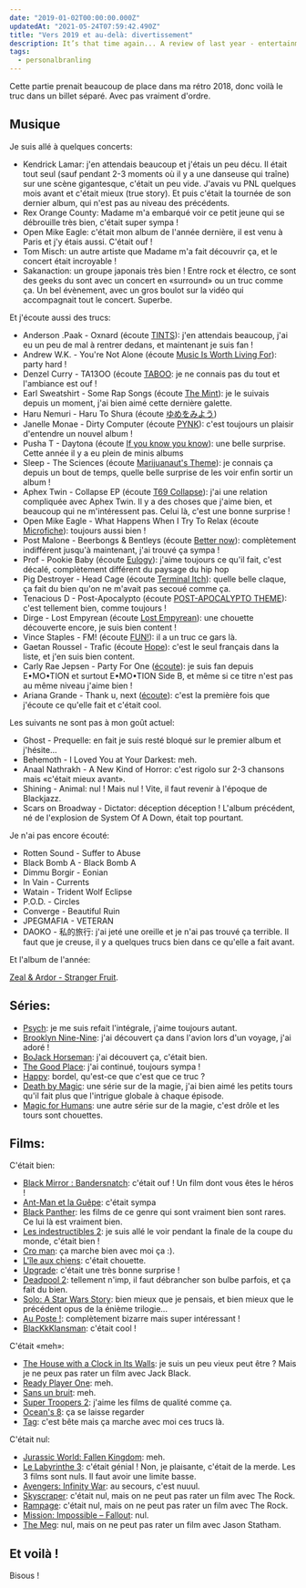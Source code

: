 ```yaml
---
date: "2019-01-02T00:00:00.000Z"
updatedAt: "2021-05-24T07:59:42.490Z"
title: "Vers 2019 et au-delà: divertissement"
description: It’s that time again... A review of last year - entertainment part !
tags:
  - personalbranling
---
```


Cette partie prenait beaucoup de place dans ma rétro 2018, donc voilà le truc dans un billet séparé. Avec pas vraiment d'ordre.

## Musique

Je suis allé à quelques concerts:

- Kendrick Lamar: j'en attendais beaucoup et j'étais un peu décu. Il était tout seul (sauf pendant 2-3 moments où il y a une danseuse qui traîne) sur une scène gigantesque, c'était un peu vide. J'avais vu PNL quelques mois avant et c'était mieux (true story). Et puis c'était la tournée de son dernier album, qui n'est pas au niveau des précédents.
- Rex Orange County: Madame m'a embarqué voir ce petit jeune qui se débrouille très bien, c'était super sympa !
- Open Mike Eagle: c'était mon album de l'année dernière, il est venu à Paris et j'y étais aussi. C'était ouf !
- Tom Misch: un autre artiste que Madame m'a fait découvrir ça, et le concert était incroyable !
- Sakanaction: un groupe japonais très bien ! Entre rock et électro, ce sont des geeks du sont avec un concert en «surround» ou un truc comme ça. Un bel évènement, avec un gros boulot sur la vidéo qui accompagnait tout le concert. Superbe.

Et j'écoute aussi des trucs:

- Anderson .Paak - Oxnard (écoute [TINTS](https://www.youtube.com/watch?v=u749Hi0gDVM)): j'en attendais beaucoup, j'ai eu un peu de mal à rentrer dedans, et maintenant je suis fan !
- Andrew W.K. - You're Not Alone (écoute [Music Is Worth Living For](https://www.youtube.com/watch?v=ynlhQo1kLWg)): party hard !
- Denzel Curry - TA13OO (écoute [TABOO](https://www.youtube.com/watch?v=PlLLXchYuD4): je ne connais pas du tout et l'ambiance est ouf !
- Earl Sweatshirt - Some Rap Songs (écoute [The Mint](https://www.youtube.com/watch?v=R4caTCHR4xo)): je le suivais depuis un moment, j'ai bien aimé cette dernière galette.
- Haru Nemuri - Haru To Shura (écoute [ゆめをみよう](https://www.youtube.com/watch?v=12zrVL1llh4))
- Janelle Monae - Dirty Computer (écoute [PYNK](https://www.youtube.com/watch?v=PaYvlVR_BEc)): c'est toujours un plaisir d'entendre un nouvel album !
- Pusha T - Daytona (écoute [If you know you know](https://www.youtube.com/watch?v=L7-0ugujS2U)): une belle surprise. Cette année il y a eu plein de minis albums
- Sleep - The Sciences (écoute [Marijuanaut's Theme](https://www.youtube.com/watch?v=PCDcm-BNiFs)): je connais ça depuis un bout de temps, quelle belle surprise de les voir enfin sortir un album !
- Aphex Twin - Collapse EP (écoute [T69 Collapse](https://www.youtube.com/watch?v=SqayDnQ2wmw)): j'ai une relation compliquée avec Aphex Twin. Il y a des choses que j'aime bien, et beaucoup qui ne m'intéressent pas. Celui là, c'est une bonne surprise !
- Open Mike Eagle - What Happens When I Try To Relax (écoute [Microfiche](https://www.youtube.com/watch?v=GSP0b85BKmY)): toujours aussi bien !
- Post Malone - Beerbongs & Bentleys (écoute [Better now](https://www.youtube.com/watch?v=UYwF-jdcVjY)): complètement indifférent jusqu'à maintenant, j'ai trouvé ça sympa !
- Prof - Pookie Baby (écoute [Eulogy](https://www.youtube.com/watch?v=WfHXXY2UYio)): j'aime toujours ce qu'il fait, c'est décalé, complètement différent du paysage du hip hop
- Pig Destroyer - Head Cage (écoute [Terminal Itch](https://www.youtube.com/watch?v=RNalOfyDnVs)): quelle belle claque, ça fait du bien qu'on ne m'avait pas secoué comme ça.
- Tenacious D - Post-Apocalypto (écoute [POST-APOCALYPTO THEME](https://www.youtube.com/watch?v=PtAFDlJYH3s)): c'est tellement bien, comme toujours !
- Dirge - Lost Empyrean (écoute [Lost Empyrean](https://www.youtube.com/watch?v=r-zOoW9peKA)): une chouette découverte encore, je suis bien content !
- Vince Staples - FM! (écoute [FUN!](https://www.youtube.com/watch?v=vz9-pXuvFEU)): il a un truc ce gars là.
- Gaetan Roussel - Trafic (écoute [Hope](https://www.youtube.com/watch?v=a4Fn5pD6XNs)): c'est le seul français dans la liste, et j'en suis bien content.
- Carly Rae Jepsen - Party For One ([écoute](https://www.youtube.com/watch?v=U0ih3FriG1k)): je suis fan depuis E•MO•TION et surtout E•MO•TION Side B, et même si ce titre n'est pas au même niveau j'aime bien !
- Ariana Grande - Thank u, next ([écoute](https://www.youtube.com/watch?v=gl1aHhXnN1k)): c'est la première fois que j'écoute ce qu'elle fait et c'était cool.

Les suivants ne sont pas à mon goût actuel:

- Ghost - Prequelle: en fait je suis resté bloqué sur le premier album et j'hésite...
- Behemoth - I Loved You at Your Darkest: meh.
- Anaal Nathrakh - A New Kind of Horror: c'est rigolo sur 2-3 chansons mais «c'était mieux avant».
- Shining - Animal: nul ! Mais nul ! Vite, il faut revenir à l'époque de Blackjazz.
- Scars on Broadway - Dictator: déception déception ! L'album précédent, né de l'explosion de System Of A Down, était top pourtant.

Je n'ai pas encore écouté:

- Rotten Sound - Suffer to Abuse
- Black Bomb A - Black Bomb A
- Dimmu Borgir - Eonian
- In Vain - Currents
- Watain - Trident Wolf Eclipse
- P.O.D. - Circles
- Converge - Beautiful Ruin
- JPEGMAFIA - VETERAN
- DAOKO - 私的旅行: j'ai jeté une oreille et je n'ai pas trouvé ça terrible. Il faut que je creuse, il y a quelques trucs bien dans ce qu'elle a fait avant.

Et l'album de l'année:

[Zeal & Ardor - Stranger Fruit](https://zealandardor.bandcamp.com/album/stranger-fruit).

## Séries:

- [Psych](https://fr.wikipedia.org/wiki/Psych_:_Enqu%C3%AAteur_malgr%C3%A9_lui): je me suis refait l'intégrale, j'aime toujours autant.
- [Brooklyn Nine-Nine](https://fr.wikipedia.org/wiki/Brooklyn_Nine-Nine): j'ai découvert ça dans l'avion lors d'un voyage, j'ai adoré !
- [BoJack Horseman](https://fr.wikipedia.org/wiki/BoJack_Horseman): j'ai découvert ça, c'était bien.
- [The Good Place](https://fr.wikipedia.org/wiki/The_Good_Place): j'ai continué, toujours sympa !
- [Happy](<https://fr.wikipedia.org/wiki/Happy!_(s%C3%A9rie_t%C3%A9l%C3%A9vis%C3%A9e)>): bordel, qu'est-ce que c'est que ce truc ?
- [Death by Magic](https://www.netflix.com/title/80191074): une série sur de la magie, j'ai bien aimé les petits tours qu'il fait plus que l'intrigue globale à chaque épisode.
- [Magic for Humans](https://en.wikipedia.org/wiki/Magic_for_Humans): une autre série sur de la magie, c'est drôle et les tours sont chouettes.

## Films:

C'était bien:

- [Black Mirror : Bandersnatch](https://fr.wikipedia.org/wiki/Black_Mirror_:_Bandersnatch): c'était ouf ! Un film dont vous êtes le héros !
- [Ant-Man et la Guêpe](https://fr.wikipedia.org/wiki/Ant-Man_et_la_Gu%C3%AApe): c'était sympa
- [Black Panther](<https://fr.wikipedia.org/wiki/Black_Panther_(film)>): les films de ce genre qui sont vraiment bien sont rares. Ce lui là est vraiment bien.
- [Les indestructibles 2](https://fr.wikipedia.org/wiki/Les_Indestructibles_2): je suis allé le voir pendant la finale de la coupe du monde, c'était bien !
- [Cro man](https://fr.wikipedia.org/wiki/Cro_Man): ça marche bien avec moi ça :).
- [L'île aux chiens](https://fr.wikipedia.org/wiki/L%27%C3%8Ele_aux_chiens): c'était chouette.
- [Upgrade](<https://fr.wikipedia.org/wiki/Upgrade_(film,_2018)>): c'était une très bonne surprise !
- [Deadpool 2](https://fr.wikipedia.org/wiki/Deadpool_2): tellement n'imp, il faut débrancher son bulbe parfois, et ça fait du bien.
- [Solo: A Star Wars Story](https://fr.wikipedia.org/wiki/Solo:_A_Star_Wars_Story): bien mieux que je pensais, et bien mieux que le précédent opus de la énième trilogie...
- [Au Poste !](https://fr.wikipedia.org/wiki/Au_poste_!): complètement bizarre mais super intéressant !
- [BlacKkKlansman](https://fr.wikipedia.org/wiki/BlacKkKlansman_:_J%27ai_infiltr%C3%A9_le_Ku_Klux_Klan): c'était cool !

C'était «meh»:

- [The House with a Clock in Its Walls](https://fr.wikipedia.org/wiki/La_Proph%C3%A9tie_de_l%27horloge): je suis un peu vieux peut être ? Mais je ne peux pas rater un film avec Jack Black.
- [Ready Player One](<https://fr.wikipedia.org/wiki/Ready_Player_One_(film)>): meh.
- [Sans un bruit](<https://fr.wikipedia.org/wiki/Sans_un_bruit_(film)>): meh.
- [Super Troopers 2](https://en.wikipedia.org/wiki/Super_Troopers_2): j'aime les films de qualité comme ça.
- [Ocean's 8](https://fr.wikipedia.org/wiki/Ocean%27s_8): ça se laisse regarder
- [Tag](https://fr.wikipedia.org/wiki/Tag_:_Une_r%C3%A8gle,_z%C3%A9ro_limite): c'est bête mais ça marche avec moi ces trucs là.

C'était nul:

- [Jurassic World: Fallen Kingdom](https://fr.wikipedia.org/wiki/Jurassic_World:_Fallen_Kingdom): meh.
- [Le Labyrinthe 3](https://fr.wikipedia.org/wiki/Le_Labyrinthe_:_Le_Rem%C3%A8de_mortel): c'était génial ! Non, je plaisante, c'était de la merde. Les 3 films sont nuls. Il faut avoir une limite basse.
- [Avengers: Infinity War](https://fr.wikipedia.org/wiki/Avengers:_Infinity_War): au secours, c'est nuuul.
- [Skyscraper](<https://en.wikipedia.org/wiki/Skyscraper_(2018_film)>): c'était nul, mais on ne peut pas rater un film avec The Rock.
- [Rampage](https://fr.wikipedia.org/wiki/Rampage_:_Hors_de_contr%C3%B4le): c'était nul, mais on ne peut pas rater un film avec The Rock.
- [Mission: Impossible – Fallout](https://fr.wikipedia.org/wiki/Mission_impossible_:_Fallout): nul.
- [The Meg](<https://fr.wikipedia.org/wiki/En_eaux_troubles_(film,_2018)>): nul, mais on ne peut pas rater un film avec Jason Statham.

## Et voilà !

Bisous !
